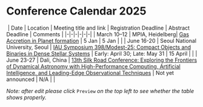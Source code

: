 # Conference Calendar 2025

​
| Date | Location | Meeting title and link | Registration Deadline | Abstract Deadline | Comments |
|-|-|-|-|-|-|
| March 10–12 | MPIA, Heidelberg| [Gas Accretion in Planet formation](https://sites.google.com/view/gapconference1) | 5 Jan | 5 Jan | |
| June 16-20 | Seoul National University, Seoul | [IAU Symposium 398/Modest-25: Compact Objects and Binaries in Dense Stellar Systems](https://gravity.snu.ac.kr/iaus398/) | Early: April 30; Late: May 31 | 15 April | |
| June 23-27 | Dali, China | [13th Silk Road Conference: Exploring the Frontiers of Dynamical Astronomy with High-Performance Computing, Artificial Intelligence, and Leading-Edge Observational Techniques](https://www.astro-silkroad.eu/conferences/silkroad13) | Not yet announced | N/A | |

*Note: after edit please click* `Preview` *on the top left to see whether the table shows properly.*

